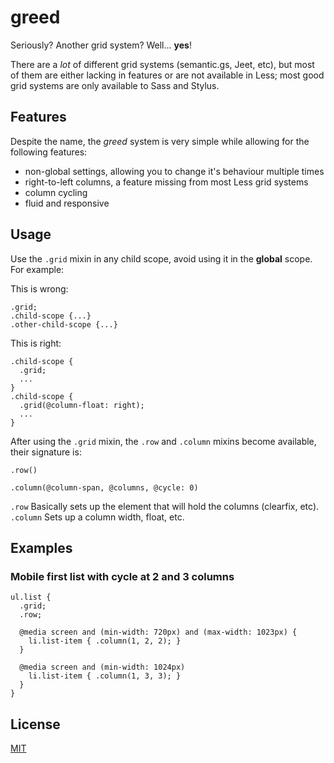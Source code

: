# greed

Seriously? Another grid system? Well... **yes**!

There are a *lot* of different grid systems (semantic.gs, Jeet, etc), but most of them
are either lacking in features or are not available in Less; most good grid systems are
only available to Sass and Stylus.

## Features

Despite the name, the *greed* system is very simple while allowing for the following features:

* non-global settings, allowing you to change it's behaviour multiple times
* right-to-left columns, a feature missing from most Less grid systems
* column cycling
* fluid and responsive

## Usage

Use the `.grid` mixin in any child scope, avoid using it in the **global** scope. For example:

This is wrong:
```less
.grid;
.child-scope {...}
.other-child-scope {...}
```

This is right:
```
.child-scope {
  .grid;
  ...
}
.child-scope {
  .grid(@column-float: right);
  ...
}
```

After using the `.grid` mixin, the `.row` and `.column` mixins become available, their signature is:

    .row()

    .column(@column-span, @columns, @cycle: 0)

`.row` Basically sets up the element that will hold the columns (clearfix, etc).
`.column` Sets up a column width, float, etc.

## Examples

### Mobile first list with cycle at 2 and 3 columns

```less
ul.list {
  .grid;
  .row;

  @media screen and (min-width: 720px) and (max-width: 1023px) {
    li.list-item { .column(1, 2, 2); }
  }

  @media screen and (min-width: 1024px)
    li.list-item { .column(1, 3, 3); }
  }
}
```

## License

[MIT][license]

[license]: "https://github.com/DanielRS/greed/master/LICENSE"
